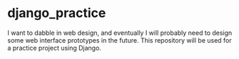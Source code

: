 # django_practice
I want to dabble in web design, and eventually I will probably need to design some web interface prototypes in the future. This repository will be used for a practice project using Django.
